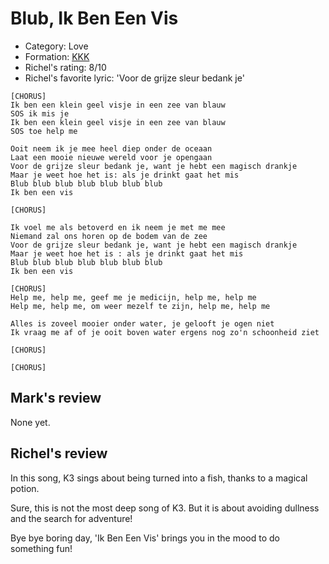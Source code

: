 # Blub, Ik Ben Een Vis

 * Category: Love
 * Formation: [KKK](Kkk.md)
 * Richel's rating: 8/10
 * Richel's favorite lyric: 'Voor de grijze sleur bedank je'

```
[CHORUS]
Ik ben een klein geel visje in een zee van blauw
SOS ik mis je
Ik ben een klein geel visje in een zee van blauw
SOS toe help me

Ooit neem ik je mee heel diep onder de oceaan
Laat een mooie nieuwe wereld voor je opengaan
Voor de grijze sleur bedank je, want je hebt een magisch drankje
Maar je weet hoe het is: als je drinkt gaat het mis
Blub blub blub blub blub blub blub
Ik ben een vis

[CHORUS]

Ik voel me als betoverd en ik neem je met me mee
Niemand zal ons horen op de bodem van de zee
Voor de grijze sleur bedank je, want je hebt een magisch drankje
Maar je weet hoe het is : als je drinkt gaat het mis
Blub blub blub blub blub blub blub
Ik ben een vis

[CHORUS]
Help me, help me, geef me je medicijn, help me, help me
Help me, help me, om weer mezelf te zijn, help me, help me

Alles is zoveel mooier onder water, je gelooft je ogen niet
Ik vraag me af of je ooit boven water ergens nog zo'n schoonheid ziet

[CHORUS]

[CHORUS]
```

## Mark's review

None yet.

## Richel's review

In this song, K3 sings about being turned into a fish, thanks to a magical potion.

Sure, this is not the most deep song of K3. But it is about avoiding
dullness and the search for adventure!

Bye bye boring day, 'Ik Ben Een Vis' brings you in the mood to do something fun!
